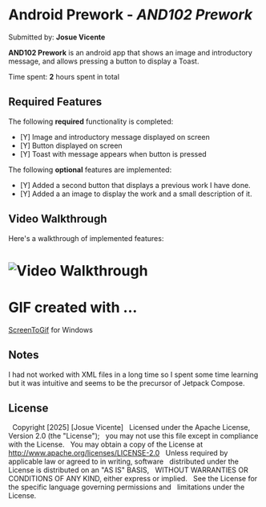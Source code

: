 # Android Prework - *AND102 Prework*

Submitted by: **Josue Vicente**

**AND102 Prework** is an android app that shows an image and introductory message, and allows pressing a button to display a Toast. 
 

Time spent: **2** hours spent in total
 

## Required Features
 

The following **required** functionality is completed:


* [Y] Image and introductory message displayed on screen
* [Y] Button displayed on screen
* [Y] Toast with message appears when button is pressed 


The following **optional** features are implemented:
 

* [Y] Added a second button that displays a previous work I have done.
* [Y] Added a an image to display the work and a small description of it.


## Video Walkthrough
 

Here's a walkthrough of implemented features:

# <img src='https://imgur.com/a/VxSyjBa' title='Video Walkthrough' width='' alt='Video Walkthrough' />

# GIF created with ...  

[ScreenToGif](https://www.screentogif.com/) for Windows 

## Notes

I had not worked with XML files in a long time so I spent some time learning but it was intuitive 
and seems to be the precursor of Jetpack Compose. 


## License

&nbsp;   Copyright \[2025] \[Josue Vicente]
&nbsp;   Licensed under the Apache License, Version 2.0 (the "License");
&nbsp;   you may not use this file except in compliance with the License.
&nbsp;   You may obtain a copy of the License at
&nbsp;       http://www.apache.org/licenses/LICENSE-2.0
&nbsp;   Unless required by applicable law or agreed to in writing, software
&nbsp;   distributed under the License is distributed on an "AS IS" BASIS,
&nbsp;   WITHOUT WARRANTIES OR CONDITIONS OF ANY KIND, either express or implied.
&nbsp;   See the License for the specific language governing permissions and
&nbsp;   limitations under the License.


